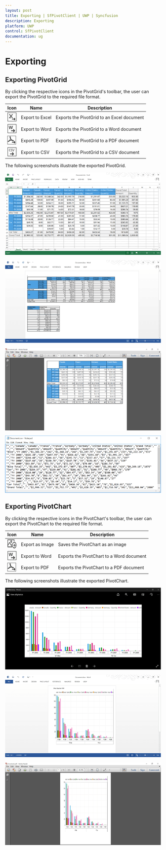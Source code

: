 ```yaml
---
layout: post
title: Exporting | SfPivotClient | UWP | Syncfusion
description: Exporting
platform: UWP
control: SfPivotClient
documentation: ug
---
```


# Exporting

## Exporting PivotGrid

By clicking the respective icons in the PivotGrid's toolbar, the user can export the PivotGrid to the required file format.

| Icon | Name | Description |
| ---- | ---- | ----------- |
| ![](Exporting_images/excelIcon.png) | Export to Excel | Exports the PivotGrid to an Excel document |
| ![](Exporting_images/wordIcon.png) | Export to Word | Exports the PivotGrid to a Word document |
| ![](Exporting_images/pdfIcon.png) | Export to PDF | Exports the PivotGrid to a PDF document |
| ![](Exporting_images/csvIcon.png) | Export to CSV | Exports the PivotGrid to a CSV document |

The following screenshots illustrate the exported PivotGrid.

![](Exporting_images/excelExportedGrid.png)

![](Exporting_images/wordExportedGrid.png)

![](Exporting_images/pdfExportedGrid.png)

![](Exporting_images/csvExportedGrid.png)

## Exporting PivotChart

By clicking the respective icons in the PivotChart's toolbar, the user can export the PivotChart to the required file format.

| Icon | Name | Description |
| ---- | ---- | ----------- |
| ![](Exporting_images/imageIcon.png) | Export as Image | Saves the PivotChart as an image |
| ![](Exporting_images/wordIcon.png) | Export to Word | Exports the PivotChart to a Word document |
| ![](Exporting_images/pdfIcon.png) | Export to PDF | Exports the PivotChart to a PDF document |

The following screenshots illustrate the exported PivotChart.

![](Exporting_images/imageExportedChart.png)

![](Exporting_images/wordExportedChart.png)

![](Exporting_images/pdfExportedChart.png)
